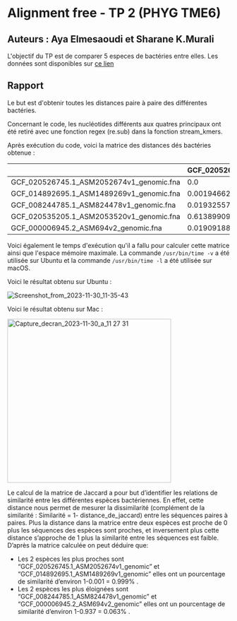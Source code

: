 
# Alignment free - TP 2 (PHYG TME6)

## Auteurs : Aya Elmesaoudi et Sharane K.Murali

L'objectif du TP est de comparer 5 especes de bactéries entre elles.
Les données sont disponibles sur [ce lien](https://we.tl/t-ACiDxJko7s)

## Rapport

Le but est d'obtenir toutes les distances paire à paire des différentes bactéries.

Concernant le code, les nucléotides différents aux quatres principaux ont été retiré avec une fonction regex (re.sub) dans la fonction stream_kmers.

Après exécution du code, voici la matrice des distances dés bactéries obtenue :

|                                          | GCF_020526745.1_ASM2052674v1_genomic.fna | GCF_014892695.1_ASM1489269v1_genomic.fna | GCF_008244785.1_ASM824478v1_genomic.fna | GCF_020535205.1_ASM2053520v1_genomic.fna | GCF_000006945.2_ASM694v2_genomic.fna |
|------------------------------------------|------------------------------------------|------------------------------------------|-----------------------------------------|------------------------------------------|--------------------------------------|
| GCF_020526745.1_ASM2052674v1_genomic.fna | 0.0                                      | 0.0019466253653915354                    | 0.019325578624672622                    | 0.6138990942236009                       | 0.019091889920944443                 |
| GCF_014892695.1_ASM1489269v1_genomic.fna | 0.0019466253653915354                    | 0.0                                      | 0.00176801912767907                     | 0.0039007084501784146                    | 0.0017591971757668513                |
| GCF_008244785.1_ASM824478v1_genomic.fna  | 0.019325578624672622                     | 0.00176801912767907                      | 0.0                                    | 0.018013179734302463                     | 0.9377564127983907                   |
| GCF_020535205.1_ASM2053520v1_genomic.fna | 0.6138990942236009                       | 0.0039007084501784146                    | 0.018013179734302463                    | 0.0                                      | 0.01791031228841616                  |
| GCF_000006945.2_ASM694v2_genomic.fna     | 0.019091889920944443                     | 0.0017591971757668513                    | 0.9377564127983907                      | 0.01791031228841616                      | 0.0                                  |


Voici également le temps d'exécution qu'il a fallu pour calculer cette matrice ainsi que l'espace mémoire maximale. La commande ```/usr/bin/time -v``` a été utilisée sur Ubuntu et la commande ```/usr/bin/time -l``` a été utilisée sur macOS.

Voici le résultat obtenu sur Ubuntu : 

![Screenshot_from_2023-11-30_11-35-43](https://github.com/RaneMura/Master2_BIM-PHYG-TME6/assets/74711674/bcebee1b-f05e-4308-9acc-9e2381537667)

Voici le résultat obtenu sur Mac : 

<img width="371" alt="Capture_decran_2023-11-30_a_11 27 31" src="https://github.com/RaneMura/Master2_BIM-PHYG-TME6/assets/74711674/f7632040-6a06-40f5-be3a-01fa445484b3">

Le calcul de la matrice de Jaccard a pour but d’identifier les relations de similarité entre les différentes espèces bactériennes. En effet, cette distance nous permet de mesurer la dissimilarité (complément de la similarité : Similarité = 1- distance_de_jaccard) entre les séquences paires à paires. Plus la distance dans la matrice entre deux espèces est proche de 0 plus les séquences des espèces sont proches, et inversement plus cette distance s’approche de 1 plus la similarité entre les séquences est faible. D’après la matrice calculée on peut déduire que:
- Les 2 espèces les plus proches sont  “GCF_020526745.1_ASM2052674v1_genomic” et “GCF_014892695.1_ASM1489269v1_genomic” elles ont un pourcentage de similarité d’environ 1-0.001 = 0.999% .
- Les 2 espèces les plus éloignées sont “GCF_008244785.1_ASM824478v1_genomic” et “GCF_000006945.2_ASM694v2_genomic” elles ont un pourcentage de similarité d’environ 1-0.937 = 0.063% .
